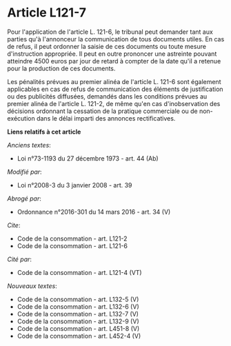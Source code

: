 # Article L121-7

Pour l'application de l'article L. 121-6, le tribunal peut demander tant aux parties qu'à l'annonceur la communication de
tous documents utiles. En cas de refus, il peut ordonner la saisie de ces documents ou toute mesure d'instruction appropriée.
Il peut en outre prononcer une astreinte pouvant atteindre 4500 euros par jour de retard à compter de la date qu'il a retenue
pour la production de ces documents. 

Les pénalités prévues au premier alinéa de l'article L. 121-6 sont également applicables en cas de refus de communication des
éléments de justification ou des publicités diffusées, demandés dans les conditions prévues au premier alinéa de l'article L.
121-2, de même qu'en cas d'inobservation des décisions ordonnant la cessation de la pratique commerciale ou de non-exécution
dans le délai imparti des annonces rectificatives.

**Liens relatifs à cet article**

_Anciens textes_:

  - Loi n°73-1193 du 27 décembre 1973 - art. 44 (Ab)

_Modifié par_:

  - Loi n°2008-3 du 3 janvier 2008 - art. 39

_Abrogé par_:

  - Ordonnance n°2016-301 du 14 mars 2016 - art. 34 (V)

_Cite_:

  - Code de la consommation - art. L121-2
  - Code de la consommation - art. L121-6

_Cité par_:

  - Code de la consommation - art. L121-4 (VT)

_Nouveaux textes_:

  - Code de la consommation - art. L132-5 (V)
  - Code de la consommation - art. L132-6 (V)
  - Code de la consommation - art. L132-7 (V)
  - Code de la consommation - art. L132-9 (V)
  - Code de la consommation - art. L451-8 (V)
  - Code de la consommation - art. L452-4 (V)

